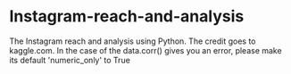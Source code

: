 # Instagram-reach-and-analysis
 The Instagram reach and analysis using Python. The credit goes to kaggle.com. In the case of the data.corr() gives you an error, please make its default 'numeric_only' to True
